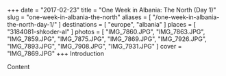 +++
date    = "2017-02-23"
title   = "One Week in Albania: The North (Day 1)"
slug    = "one-week-in-albania-the-north"
aliases = [ "/one-week-in-albania-the-north-day-1/" ]
destinations = [ "europe", "albania" ]
places = [ "3184081-shkoder-al" ]
photos = [
  "IMG_7860.JPG", "IMG_7863.JPG", "IMG_7859.JPG", "IMG_7875.JPG", "IMG_7869.JPG",
  "IMG_7926.JPG", "IMG_7893.JPG", "IMG_7908.JPG", "IMG_7931.JPG"
]
cover = "IMG_7869.JPG"
+++
Introduction

<!--more-->
Content